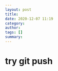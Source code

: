 ```yaml
---
layout: post
title: 
date: 2020-12-07 11:19
category: 
author: 
tags: []
summary: 
---
```


# try git push
